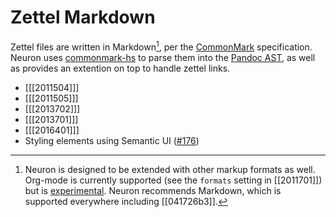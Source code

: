 # Zettel Markdown

Zettel files are written in Markdown[^other], per the [CommonMark](https://commonmark.org/) specification. Neuron uses [commonmark-hs](https://github.com/jgm/commonmark-hs) to parse them into the [Pandoc AST](https://pandoc.org/using-the-pandoc-api.html), as well as provides an extention on top to handle zettel links.

* [[[2011504]]]
* [[[2011505]]]
* [[[2013702]]] 
* [[[2013701]]] 
* [[[2016401]]]
* Styling elements using Semantic UI ([\#176](https://github.com/srid/neuron/issues/176))

[^other]: Neuron is designed to be extended with other markup formats as well. Org-mode is currently supported (see the `formats` setting in [[2011701]]) but is [experimental](https://github.com/srid/neuron/issues/275). Neuron recommends Markdown, which is supported everywhere including [[041726b3]].  
